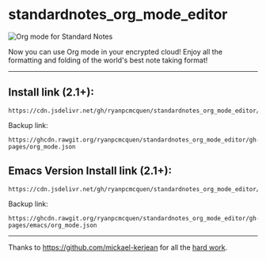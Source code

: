 # standardnotes_org_mode_editor

![Org mode for Standard Notes](https://raw.githubusercontent.com/ryanpcmcquen/standardnotes_org_mode_editor/gh-pages/screenshot.1516826241.png)

Now you can use Org mode in your encrypted cloud! Enjoy all the formatting and folding of the world's best note taking format!

---

## Install link (2.1+):

```
https://cdn.jsdelivr.net/gh/ryanpcmcquen/standardnotes_org_mode_editor/org_mode.json
```

Backup link:

```
https://ghcdn.rawgit.org/ryanpcmcquen/standardnotes_org_mode_editor/gh-pages/org_mode.json
```

## Emacs Version Install link (2.1+):

```
https://cdn.jsdelivr.net/gh/ryanpcmcquen/standardnotes_org_mode_editor/emacs/org_mode.json
```

Backup link:

```
https://ghcdn.rawgit.org/ryanpcmcquen/standardnotes_org_mode_editor/gh-pages/emacs/org_mode.json
```

---

Thanks to https://github.com/mickael-kerjean for all the [hard work](https://github.com/mickael-kerjean/nuage/blob/master/client/pages/viewerpage/editor/orgmode.js).
